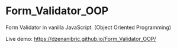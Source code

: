 # Form_Validator_OOP
Form Validator in vanilla JavaScript. (Object Oriented Programming)

Live demo: https://dzenanibric.github.io/Form_Validator_OOP/
